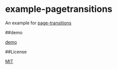 # example-pagetransitions

An example for [page-transitions]()

##demo

[demo](http://brandonxiang.github.io/example-pagetransitions)

##License

[MIT](LICENSE)

